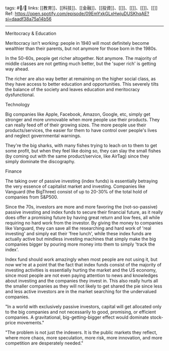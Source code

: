 tags: #📝️/🌿
links: [[教育]]、[[科技]]、[[金融]]、[[投資]]、[[]]、[[]]、[[]]、[[]]
Ref:
https://open.spotify.com/episode/09EmYxkGLxHwjuDUSKhqAE?si=daadf38a75a14b56

---
Meritocracy & Education


Meritocracy isn't working: people in 1940 will most definitely become wealthier than their parents, but not anymore for those born in the 1980s.

In the 50-60s, people get richer altogether. Not anymore. The majority of middle classes are not getting much better, but the 'super rich' is getting way ahead.

The richer are also way better at remaining on the higher social class, as they have access to better education and opportunities. This severely tilts the balance of the society and leaves education and meritocracy dysfunctional.

Technology

Big companies like Apple, Facebook, Amazon, Google, etc, simply get stronger and more unmovable when more people use their products. They can really feed off of their growing sizes. The more people use their products/services, the easier for them to have control over people's lives and neglect governmental warnings.

They're the big sharks, with many fishes trying to leach on to them to get some profit, but when they feel like doing so, they can slay the small fishes (by coming out with the same product/service, like AirTag) since they simply dominate the discography.

Finance


The taking over of passive investing (index funds) is essentially betraying the very essence of capitalist market and investing. Companies like Vanguard (the BigThree) consist of up to 20-30% of the total hold of companies from S&P500.

Since the 70s, investors are more and more favoring the (not-so-passive) passive investing and index funds to secure their financial future, as it really does offer a promising future by having great return and low fees, all while requiring no hard work from the investor. By giving the money to companies like Vanguard, they can save all the researching and hard work of 'real investing' and simply eat their 'free lunch', while these index funds are actually active but mindless investing machines that simply make the big companies bigger by pouring more money into them to simply 'track the index'.

Index fund should work amazingly when most people are not using it, but now we're at a point that the fact that index funds consist of the majority of investing activities is essentially hurting the market and the US economy, since most people are not even paying attention to news and knowledges about investing and the companies they invest in. This also really hurts all the smaller companies as they will not likely to get shared the pie since less and less active investors are in the market searching for the undervalued companies.

"In a world with exclusively passive investors, capital will get allocated only to the big companies and not necessarily to good, promising, or efficient companies. A gravitational, big-getting-bigger effect would dominate stock-price movements."

"The problem is not just the indexers. It is the public markets they reflect, where more chaos, more speculation, more risk, more innovation, and more competition are desperately needed."